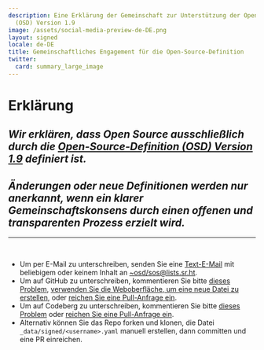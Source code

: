 ```yaml
---
description: Eine Erklärung der Gemeinschaft zur Unterstützung der Open-Source-Definition
  (OSD) Version 1.9
image: /assets/social-media-preview-de-DE.png
layout: signed
locale: de-DE
title: Gemeinschaftliches Engagement für die Open-Source-Definition
twitter:
  card: summary_large_image
---
```

# **Erklärung**

## *Wir erklären, dass Open Source ausschließlich durch die [Open-Source-Definition (OSD) Version 1.9](https://opensourcedefinition.org/) definiert ist.*

## *Änderungen oder neue Definitionen werden nur anerkannt, wenn ein klarer Gemeinschaftskonsens durch einen offenen und transparenten Prozess erzielt wird.*

---
<br>

- Um per E-Mail zu unterschreiben, senden Sie eine [Text-E-Mail](https://useplaintext.email/) mit beliebigem oder keinem Inhalt an [~osd/sos@lists.sr.ht](mailto:~osd/sos@lists.sr.ht).
- Um auf GitHub zu unterschreiben, kommentieren Sie bitte [dieses Problem](https://github.com/OpenSourceDefinition/sos/issues/1), [verwenden Sie die Weboberfläche, um eine neue Datei zu erstellen](https://github.com/OpenSourceDefinition/sos/new/main/_data/signed), oder [reichen Sie eine Pull-Anfrage ein](https://github.com/OpenSourceDefinition/sos/pulls).
- Um auf Codeberg zu unterschreiben, kommentieren Sie bitte [dieses Problem](https://codeberg.org/osd/sos/issues/1) oder [reichen Sie eine Pull-Anfrage ein](https://codeberg.org/osd/sos/pulls).
- Alternativ können Sie das Repo forken und klonen, die Datei `_data/signed/<username>.yaml` manuell erstellen, dann committen und eine PR einreichen.
